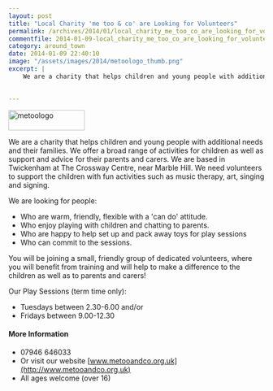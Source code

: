 ```yaml
---
layout: post
title: "Local Charity 'me too & co' are Looking for Volunteers"
permalink: /archives/2014/01/local_charity_me_too_co_are_looking_for_volunteers.html
commentfile: 2014-01-09-local_charity_me_too_co_are_looking_for_volunteers
category: around_town
date: 2014-01-09 22:40:10
image: "/assets/images/2014/metoologo_thumb.png"
excerpt: |
    We are a charity that helps children and young people with additional needs and their families. We offer a broad range of activities for children as well as support and advice for their parents and carers. We are based in Twickenham at The Crossway Centre, near Marble Hill. We need volunteers to support the children with fun activities such as music therapy, art, singing and signing.
    

---
```


<a href="/assets/images/2014/metoologo.png" title="See larger version of - metoologo"><img src="/assets/images/2014/metoologo_thumb.png" width="150" height="40" alt="metoologo" class=" right" /></a>

We are a charity that helps children and young people with additional needs and their families. We offer a broad range of activities for children as well as support and advice for their parents and carers. We are based in Twickenham at The Crossway Centre, near Marble Hill. We need volunteers to support the children with fun activities such as music therapy, art, singing and signing.

We are looking for people:

-   Who are warm, friendly, flexible with a 'can do' attitude.
-   Who enjoy playing with children and chatting to parents.
-   Who are happy to help set up and pack away toys for play sessions
-   Who can commit to the sessions.

You will be joining a small, friendly group of dedicated volunteers, where you will benefit from training and will help to make a difference to the children as well as to parents and carers!

Our Play Sessions (term time only):

-   Tuesdays between 2.30-6.00 and/or
-   Fridays between 9.00-12.30

#### More Information

-   07946 646033
-   Or visit our website [www.metooandco.org.uk](http://www.metooandco.org.uk)
-   All ages welcome (over 16)
